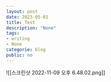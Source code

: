```yaml
---
layout: post
date: 2023-05-01
title: Test
description: "None"
tags: 
- writing 
- None 
categorie: blog 
public: no
---
```

![[스크린샷 2022-11-09 오후 6.48.02.png]]
